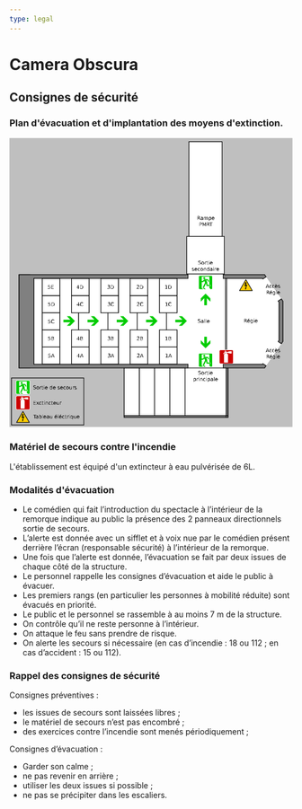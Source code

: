 ```yaml
---
type: legal
---
```


# Camera Obscura

## Consignes de sécurité

### Plan d'évacuation et d'implantation des moyens d'extinction.

![Plan d'évacuation](../plans/plan-evacuation.svg)

### Matériel de secours contre l'incendie

L'établissement est équipé d'un extincteur à eau pulvérisée de 6L.


### Modalités d'évacuation

- Le comédien qui fait l’introduction du spectacle à l’intérieur de la remorque indique au public la présence des 2 panneaux directionnels sortie de secours. 
- L’alerte est donnée avec un sifflet et à voix nue par le comédien présent derrière l’écran (responsable sécurité) à l’intérieur de la remorque.
- Une fois que l’alerte est donnée, l’évacuation se fait par deux issues de chaque côté de la structure.
- Le personnel rappelle les consignes d’évacuation et aide le public à évacuer.
- Les premiers rangs (en particulier les personnes à mobilité réduite) sont évacués en priorité.
- Le public et le personnel se rassemble à au moins 7 m de la structure.
- On contrôle qu’il ne reste personne à l’intérieur.
- On attaque le feu sans prendre de risque.
- On alerte les secours si nécessaire (en cas d’incendie : 18 ou 112 ; en cas d’accident : 15 ou 112).

### Rappel des consignes de sécurité

Consignes préventives :
- les issues de secours sont laissées libres ;
- le matériel de secours n’est pas encombré ;
- des exercices contre l’incendie sont menés périodiquement ;

Consignes d’évacuation :
- Garder son calme ;
- ne pas revenir en arrière ;
- utiliser les deux issues si possible ;
- ne pas se précipiter dans les escaliers.
